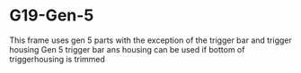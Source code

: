# G19-Gen-5
This frame uses gen 5 parts with the exception of the trigger bar and trigger housing 
Gen 5 trigger bar ans housing can be used if bottom of triggerhousing is trimmed
